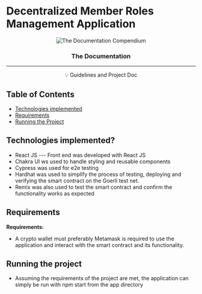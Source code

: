 # Decentralized Member Roles Management Application

<p align="center">
 <img src="https://i.imgur.com/rSyq3MW.png" alt="The Documentation Compendium"></a>
</p>

<h3 align="center">The Documentation</h3>

---

<p align = "center">💡 Guidelines and Project Doc</p>


## Table of Contents

- [Technologies implemented](#tech)
- [Requirements](#requirements)
- [Running the Project](#run)

## Technologies implemented? <a name = "tech"></a>

- React JS --- Front end was developed with React JS
- Chakra UI ws used to handle styling and reusable components
- Cypress was used for e2e testing
- Hardhat was used to simplify the process of testing, deploying and verifying the smart contract on the Goerli test net.
- Remix was also used to test the smart contract and confirm the functionality works as expected

## Requirements<a name = "requirements"></a>

**Requirements:**

- A crypto wallet must preferably Metamask is required to use the application and interact with the smart contract and its functionality.


## Running the project <a name = "run"></a>

- Assuming the requirements of the project are met, the application can simply be run with npm start from the app directory


